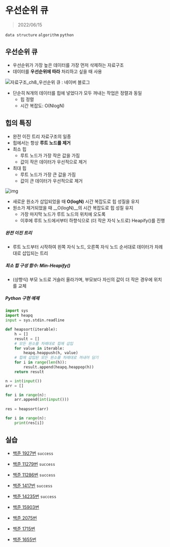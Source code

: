 # 우선순위 큐

> 2022/06/15

`data structure` `algorithm` `python`



## 우선순위 큐

- 우선순위가 가장 높은 데이터를 가장 먼저 삭제하는 자료구조
- 데이터를 __우선순위에 따라__ 처리하고 싶을 때 사용



![자료구조_ch8_우선순위 큐 : 네이버 블로그](https://mblogthumb-phinf.pstatic.net/MjAxODExMjFfMjc1/MDAxNTQyNzgwNjUzNjA3.6X1oUq00atBXXbBa42J5xbVrVIdzwlMj1_PfmKOsKCcg.z2Aq12efaE1YU2NRAbqFcEJ45njRXYDQ_CUxGADZTBsg.PNG.kimbh666/image.png?type=w800)



- 단순히 N개의 데이터를 힙에 넣었다가 모두 꺼내는 작업은 정렬과 동일 
  - 힙 정렬
  - 시간 복잡도: O(NlogN)



## 힙의 특징

- 완전 이진 트리 자료구조의 일종
- 힙에서는 항상 __루트 노드를 제거__
- 최소 힙
  - 루트 노드가 가장 작은 값을 가짐
  - 값이 작은 데이터가 우선적으로 제거
- 최대 힙
  - 루트 노드가 가장 큰 값을 가짐
  - 값이 큰 데이터가 우선적으로 제거



![img](https://velog.velcdn.com/images%2Fjaenny%2Fpost%2Ff4b21402-6df3-4cec-bb2a-429d06880c7a%2Fimg.png)



- 새로운 원소가 삽입되었을 때 __O(logN)__ 시간 복잡도로 힙 성질을 유지
- 원소가 제거되었을 때 __O(logN)__의 시간 복잡도로 힙 성질 유지
  - 가장 마지막 노드가 루트 노드의 위치에 오도록
  - 이후에 루트 노드에서부터 하향식으로 (더 작은 자식 노드로) Heapify()를 진행



##### 완전 이진 트리

- 루트 노드부터 시작하여 왼쪽 자식 노드, 오른쪽 자식 노드 순서대로 데이터가 차례대로 삽입되는 트리



##### 최소 힙 구성 함수: Min-Heapify()

- (상향식) 부모 노드로 거슬러 올라가며, 부모보다 자신의 값이 더 작은 경우에 위치를 교체



##### Python 구현 예제

```python
import sys
import heapq
input = sys.stdin.readline

def heapsort(iterable):
    h = []
    result = []
    # 모든 원소를 차례대로 힙에 삽입
    for value in iterable:
        heapq.heappush(h, value)
    # 힙에 삽입된 모든 원소를 차례대로 꺼내어 담기
    for i in range(len(h)):
        result.append(heapq.heappop(h))
    return result

n = int(input())
arr = []

for i in range(n):
    arr.append(int(input()))
    
res = heapsort(arr)

for i in range(n):
    print(res[i])
```



## 실습

- [백준 1927번](https://www.acmicpc.net/problem/1927) `success`

- [백준 11279번](https://www.acmicpc.net/problem/11279) `success`

- [백준 11286번](https://www.acmicpc.net/problem/11286) `success`

- [백준 1417번](https://www.acmicpc.net/problem/1417) `success`

- [백준 14235번](https://www.acmicpc.net/problem/14235) `success`

- [백준 15903번]()

- [백준 2075번]()

- [백준 1715번]()

- [백준 1655번](https://www.acmicpc.net/problem/1655)

  